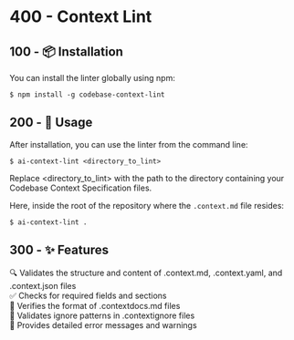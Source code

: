 # 400 - Context Lint

## 100 - 📦 Installation

You can install the linter globally using npm:

```
$ npm install -g codebase-context-lint
```

## 200 - 🚀 Usage
After installation, you can use the linter from the command line:

```
$ ai-context-lint <directory_to_lint>
```

Replace <directory_to_lint> with the path to the directory containing your Codebase Context Specification files.

Here, inside the root of the repository where the ```.context.md``` file resides: 

```
$ ai-context-lint .
```

## 300 - ✨ Features

🔍 Validates the structure and content of .context.md, .context.yaml, and .context.json files<br/>
✅ Checks for required fields and sections<br/>
📄 Verifies the format of .contextdocs.md files<br/>
🚫 Validates ignore patterns in .contextignore files<br/>
💬 Provides detailed error messages and warnings<br/>
